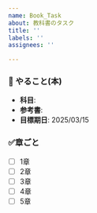 ```yaml
---
name: Book_Task
about: 教科書のタスク
title: ''
labels: ''
assignees: ''

---
```


### 📖 やること(本)
- **科目**: 
- **参考書**: 
- **目標期日**: 2025/03/15

### ✅章ごと
- [ ] 1章
- [ ] 2章
- [ ] 3章
- [ ] 4章
- [ ] 5章
